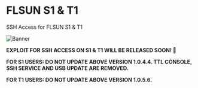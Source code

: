 # FLSUN S1 & T1
SSH Access for FLSUN S1 & T1

![Banner](https://github.com/user-attachments/assets/a2ebd6cd-e430-4d7b-a240-a8cac461b0c7)

**EXPLOIT FOR SSH ACCESS ON S1 & T1 WILL BE RELEASED SOON! 🙂**

**FOR S1 USERS: DO NOT UPDATE ABOVE VERSION 1.0.4.4. TTL CONSOLE, SSH SERVICE AND USB UPDATE ARE REMOVED.**

**FOR T1 USERS: DO NOT UPDATE ABOVE VERSION 1.0.5.6.**